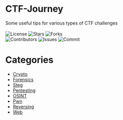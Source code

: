 # CTF-Journey
Some useful tips for various types of CTF challenges</br></br>
![License](https://img.shields.io/github/license/Mini-Ware/CTF-Journey)
![Stars](https://img.shields.io/github/stars/Mini-Ware/CTF-Journey)
![Forks](https://img.shields.io/github/forks/Mini-Ware/CTF-Journey)<br>
![Contributors](https://img.shields.io/github/contributors/Mini-Ware/CTF-Journey)
![Issues](https://img.shields.io/github/issues/Mini-Ware/CTF-Journey)
![Commit](https://img.shields.io/github/last-commit/Mini-Ware/CTF-Journey)
# Categories
- [Crypto](https://github.com/Mini-Ware/CTF-Journey/tree/main/category/crypto)
- [Forensics](https://github.com/Mini-Ware/CTF-Journey/tree/main/category/forensics)
- [Steg](https://github.com/Mini-Ware/CTF-Journey/tree/main/category/steg)
- [Pentesting](https://github.com/Mini-Ware/CTF-Journey/tree/main/category/pentesting)
- [OSINT](https://github.com/Mini-Ware/CTF-Journey/tree/main/category/osint)
- [Pwn](https://github.com/Mini-Ware/CTF-Journey/tree/main/category/pwn)
- [Reversing](https://github.com/Mini-Ware/CTF-Journey/tree/main/category/reversing)
- [Web](https://github.com/Mini-Ware/CTF-Journey/tree/main/category/web)
